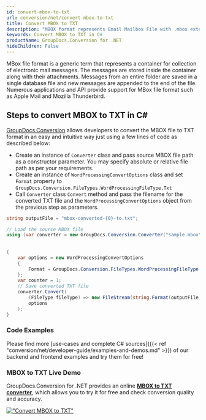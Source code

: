 ```yaml
---
id: convert-mbox-to-txt
url: conversion/net/convert-mbox-to-txt
title: Convert MBOX to TXT
description: "MBOX format represents Email Mailbox File with .mbox extension. Learn how to convert MBOX to TXT file programmatically in C# language using GroupDocs.Conversion for .NET library."
keywords: Convert MBOX to TXT in C#
productName: GroupDocs.Conversion for .NET
hideChildren: False
---
```


MBox file format is a generic term that represents a container for collection of electronic mail messages. The messages are stored inside the container along with their attachments. Messages from an entire folder are saved in a single database file and new messages are appended to the end of the file. Numerous applications and API provide support for MBox file format such as Apple Mail and Mozilla Thunderbird.

## Steps to convert MBOX to TXT in C#

[GroupDocs.Conversion](https://products.groupdocs.com/conversion/net) allows developers to convert the MBOX file to TXT format in an easy and intuitive way just using a few lines of code as described below:

* Create an instance of `Converter` class and pass source MBOX file path as a constructor parameter. You may specify absolute or relative file path as per your requirements. 
* Create an instance of `WordProcessingConvertOptions` class and set `Format` property to `GroupDocs.Conversion.FileTypes.WordProcessingFileType.Txt`
* Call `Converter` class `Convert` method and pass the filename for the converted TXT file and the `WordProcessingConvertOptions` object from the previous step as parameters.

```csharp
string outputFile = "mbox-converted-{0}-to.txt";

// Load the source MBOX file
using (var converter = new GroupDocs.Conversion.Converter("sample.mbox", fileType => fileType == EmailFileType.Mbox
                                                                                                    ? new MboxLoadOptions()
                                                                                                    : null))
{
    var options = new WordProcessingConvertOptions
    {
        Format = GroupDocs.Conversion.FileTypes.WordProcessingFileType.Txt
    };
    var counter = 1;
    // Save converted TXT file
    converter.Convert(
        (FileType fileType) => new FileStream(string.Format(outputFile, counter++), FileMode.Create),
        options
    );
}
```

### Code Examples

Please find more [use-cases and complete C# sources]({{< ref "conversion/net/developer-guide/examples-and-demos.md" >}}) of our backend and frontend examples and try them for free!

### MBOX to TXT Live Demo

GroupDocs.Conversion for .NET provides an online [**MBOX to TXT converter**](https://products.groupdocs.app/conversion/mbox-to-txt), which allows you to try it for free and check conversion quality and accuracy.

[!["Convert MBOX to TXT"](conversion/net/images/convert-to-txt/convert-mbox-to-txt.png)](https://products.groupdocs.app/conversion/mbox-to-txt)